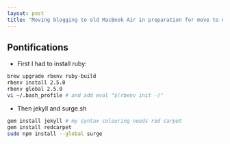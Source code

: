 ```yaml
---
layout: post
title: "Moving blogging to old MacBook Air in preparation for move to new Windows Machine"
---
```


## Pontifications

* First I had to install ruby:

```bash
brew upgrade rbenv ruby-build
rbenv install 2.5.0
rbenv global 2.5.0
vi ~/.bash_profile # and add eval "$(rbenv init -)"
```

* Then jekyll and surge.sh

```bash
gem install jekyll # my syntax colouring needs red carpet
gem install redcarpet
sudo npm install --global surge
```